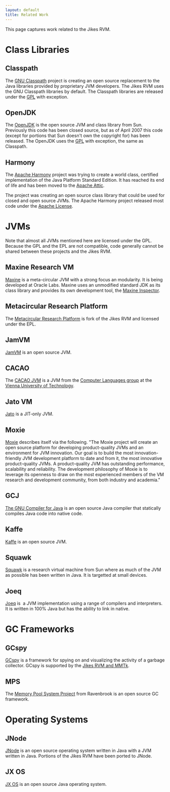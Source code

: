 ```yaml
---
layout: default
title: Related Work
---
```


This page captures work related to the Jikes RVM.

# Class Libraries

## Classpath

The [GNU Classpath](http://www.classpath.org/) project is creating an open source replacement to the Java libraries provided by proprietary JVM developers. The Jikes RVM uses the GNU Classpath libraries by default. The Classpath libraries are released under the [GPL](http://www.gnu.org/software/classpath/license.html) with exception.

## OpenJDK

The [OpenJDK](http://openjdk.dev.java.net/) is the open source JVM and class library from Sun. Previously this code has been closed source, but as of April 2007 this code (except for portions that Sun doesn't own the copyright for) has been released. The OpenJDK uses the [GPL](http://www.gnu.org/software/classpath/license.html) with exception, the same as Classpath.

## Harmony

The [Apache Harmony](http://harmony.apache.org/) project was trying to create a world class, certified implementation of the Java Platform Standard Edition. It has reached its end of life and has been moved to the [Apache Attic](http://attic.apache.org/).

The project was creating an open source class library that could be used for closed and open source JVMs. The Apache Harmony project released most code under the [Apache License](http://harmony.apache.org/license.html).

# JVMs

Note that almost all JVMs mentioned here are licensed under the GPL. Because the GPL and the EPL are not compatible, code generally cannot be shared between these projects and the Jikes RVM.

## Maxine Research VM

[Maxine](http://labs.oracle.com/projects/maxine/) is a meta-circular JVM with a strong focus an modularity. It is being developed at Oracle Labs. Maxine uses an unmodified standard JDK as its class library and provides its own development tool, the [Maxine Inspector](https://wikis.oracle.com/display/MaxineVM/The+Maxine+Inspector).

## Metacircular Research Platform

The [Metacircular Research Platform](https://github.com/codehaus/mrp) is fork of the Jikes RVM and licensed under the EPL.

## JamVM

[JamVM](http://jamvm.sourceforge.net/) is an open source JVM.

## CACAO

The [CACAO JVM](http://www.complang.tuwien.ac.at/cacaojvm/) is a JVM from the [Computer Languages group](http://www.complang.tuwien.ac.at/) at the [Vienna University of Technology](http://www.tuwien.ac.at/).

## Jato VM

[Jato](http://www.jatovm.org/) is a JIT-only JVM.

## Moxie

[Moxie](http://moxie.sourceforge.net/) describes itself via the following. "The Moxie project will create an open source platform for developing product-quality JVMs and an environment for JVM innovation. Our goal is to build the most innovation-friendly JVM development platform to date and from it, the most innovative product-quality JVMs. A product-quality JVM has outstanding performance, scalability and reliability. The development philosophy of Moxie is to leverage its openness to draw on the most experienced members of the VM research and development community, from both industry and academia."

## GCJ

[The GNU Compiler for Java](http://gcc.gnu.org/java/) is an open source Java compiler that statically compiles Java code into native code.

## Kaffe

[Kaffe](http://www.kaffe.org/) is an open source JVM.

## Squawk

[Squawk](http://research.sun.com/projects/dashboard.php?id=155) is a research virtual machine from Sun where as much of the JVM as possible has been written in Java. It is targetted at small devices.

## Joeq&nbsp;

[Joeq](http://joeq.sourceforge.net/) is&nbsp; a JVM implementation using a range of compilers and interpreters. It is written in 100% Java but has the ability to link in native.

# GC Frameworks

## GCspy

[GCspy](http://www.cs.kent.ac.uk/projects/gc/gcspy/) is a framework for spying on and visualizing the activity of a garbage collector. GCspy is supported by the [Jikes RVM and MMTk](/UserGuide/Using-GCSpy_73247.html).

## MPS

The [Memory Pool System Project](http://www.ravenbrook.com/project/mps/) from Ravenbrook is an open source GC framework.

# Operating Systems

## JNode

[JNode](http://jnode.org/) is an open source operating system written in Java with a JVM written in Java. Portions of the Jikes RVM have been ported to JNode.

## JX OS

[JX OS](http://www4.informatik.uni-erlangen.de/Projects/JX/) is an open source Java operating system.